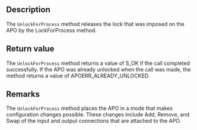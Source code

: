 ## Description

The `UnlockForProcess` method releases the lock that was imposed on the APO by the LockForProcess method.

## Return value

The `UnlockForProcess` method returns a value of S_OK if the call completed successfully. If the APO was already unlocked when the call was made, the method returns a value of APOERR_ALREADY_UNLOCKED.

## Remarks

The `UnlockForProcess` method places the APO in a mode that makes configuration changes possible. These changes include Add, Remove, and Swap of the input and output connections that are attached to the APO.